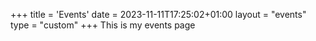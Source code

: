+++
title = 'Events'
date = 2023-11-11T17:25:02+01:00
layout = "events"
type = "custom"
+++
This is my events page